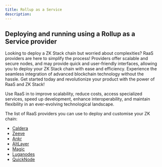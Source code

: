 ```yaml
---
title: Rollup as a Service
description:
---
```


## Deploying and running using a Rollup as a Service provider

Looking to deploy a ZK Stack chain but worried about complexities?
RaaS providers are here to simplify the process!
Providers offer scalable and secure nodes, and may provide quick and user-friendly interfaces,
allowing you to deploy your ZK Stack chain with ease and efficiency.
Experience the seamless integration of advanced blockchain technology without the hassle.
Get started today and revolutionize your product with the power of RaaS and ZK Stack!

Use RaaS in to improve scalability, reduce costs, access specialized services, speed up development, enhance interoperability,
and maintain flexibility in an ever-evolving technological landscape.

The list of RaaS providers you can use to deploy and customise your ZK chain:

- [Caldera](https://www.caldera.xyz/)
- [Zeeve](https://www.zeeve.io/appchains/zksync-hyperchains-zkrollups/)
- [Ankr](https://azuremarketplace.microsoft.com/en-us/marketplace/apps/ankrpbc1684783099666.ankr_appchains?tab=Overview/)
- [AltLayer](https://altlayer.io/raas)
- [Magic](https://magic.link/docs/blockchains/other-chains/evm/zksync)
- [Luganodes](https://www.luganodes.com/product/zkraas/)
- [QuickNode](https://www.quicknode.com/rollup)
